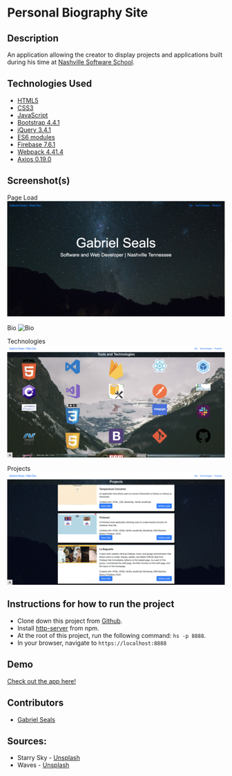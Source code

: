 # Personal Biography Site


## Description

An application allowing the creator to display projects and applications built during his time at [Nashville Software School](http://nashvillesoftwareschool.com/).

## Technologies Used

* [HTML5](https://html.spec.whatwg.org/multipage/)
* [CSS3](https://www.w3.org/Style/CSS/Overview.en.html)
* [JavaScript](https://www.javascript.com/)
* [Bootstrap 4.4.1](https://getbootstrap.com/)
* [jQuery 3.4.1](https://jquery.com/)
* [ES6 modules](https://developer.mozilla.org/en-US/docs/Web/JavaScript/Guide/Modules)
* [Firebase 7.6.1](https://firebase.google.com/)
* [Webpack 4.41.4](https://webpack.js.org/)
* [Axios 0.19.0](https://www.npmjs.com/package/axios)

## Screenshot(s)

Page Load
![Main View](https://raw.githubusercontent.com/gseals/personal-bio-site/master/screenshots/intro.png)

Bio
![Bio](https://raw.githubusercontent.com/gseals/personal-bio-site/master/screenshots/bio2.png)

Technologies
![Technologies](https://raw.githubusercontent.com/gseals/personal-bio-site/master/screenshots/tech3.png)

Projects
![Projects](https://raw.githubusercontent.com/gseals/personal-bio-site/master/screenshots/proj2.png)

## Instructions for how to run the project

* Clone down this project from [Github](https://github.com/gseals/personal-bio-site).
* Install [http-server](https://www.npmjs.com/package/http-server) from npm.
* At the root of this project, run the following command: `hs -p 8888`.
* In your browser, navigate to `https://localhost:8888`

## Demo

[Check out the app here!](https://personal-bio-site-f8721.firebaseapp.com)

## Contributors

* [Gabriel Seals](https://github.com/gseals)

## Sources:
* Starry Sky - [Unsplash](https://unsplash.com/photos/uWR7D6L8bU8)
* Waves - [Unsplash](https://unsplash.com/photos/cEeEtjedNls)